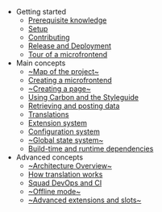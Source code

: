 - Getting started
  - [Prerequisite knowledge](getting_started/prerequisites)
  - [Setup](getting_started/setup)
  - [Contributing](getting_started/contributing)
  - [Release and Deployment](getting_started/release_and_deployment)
  - [Tour of a microfrontend](getting_started/tour)
- Main concepts
  - [~Map of the project~](main/map)
  - [Creating a microfrontend](main/creating_a_microfrontend)
  - [~Creating a page~](main/creating_a_page)
  - [Using Carbon and the Styleguide](main/carbon)
  - [Retrieving and posting data](main/data)
  - [Translations](main/translations)
  - [Extension system](main/extensions)
  - [Configuration system](main/config)
  - [~Global state system~](main/state)
  - [Build-time and runtime dependencies](main/deps)
- Advanced concepts
  - [~Architecture Overview~](advanced/architecture)  <!-- the app shell, the import map -->
  - [How translation works](advanced/translations)
  - [Squad DevOps and CI](advanced/squad_devops)
  - [~Offline mode~](advanced/offline)
  - [~Advanced extensions and slots~](advanced/extensions)
